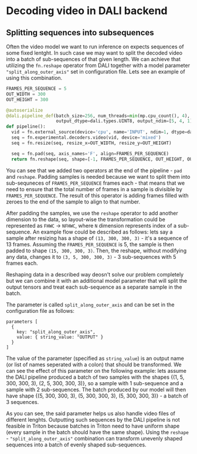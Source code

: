 # Decoding video in DALI backend

## Splitting sequences into subsequences
Often the video model we want to run inference on expects sequences of some fixed lentght. In such case we may want to split the decoded video
into a batch of sub-sequences of that given length. We can achieve that utilizing the `fn.reshape` operator from DALI together with a model parameter
`"split_along_outer_axis"` set in configuration file. Lets see an example of using this combination.

```python
FRAMES_PER_SEQUENCE = 5
OUT_WIDTH = 300
OUT_HEIGHT = 300

@autoserialize
@dali.pipeline_def(batch_size=256, num_threads=min(mp.cpu_count(), 4), device_id=0,
                   output_dtype=dali.types.UINT8, output_ndim=[5, 4, 1])
def pipeline():
  vid = fn.external_source(device='cpu', name='INPUT', ndim=1, dtype=dali.types.UINT8)
  seq = fn.experimental.decoders.video(vid, device='mixed')
  seq = fn.resize(seq, resize_x=OUT_WIDTH, resize_y=OUT_HEIGHT)

  seq = fn.pad(seq, axis_names='F', align=FRAMES_PER_SEQUENCE)
  return fn.reshape(seq, shape=[-1, FRAMES_PER_SEQUENCE, OUT_HEIGHT, OUT_WIDTH, 3], name='OUTPUT')
```
You can see that we added two operators at the end of the pipeline - `pad` and `reshape`. Padding samples is needed because we want to split them into sub-sequneces of `FRAMES_PER_SEQUENCE` frames each - that means that we need to ensure that the total number of frames in a sample is divisible by `FRAMES_PER_SEQUENCE`. The result of this operator is adding frames filled with zeroes to the end of the sample to align to that number.

After padding the samples, we use the `reshape` operator to add another dimension to the data, so layout-wise the transformation could be represented as `FHWC` -> `NFHWC`, where `N` dimension represents index of a sub-sequence. An example flow could be described as follows: lets say a sample after resizing has a shape of `(13, 300, 300, 3)` - it's a sequence of 13 frames. Assuming the `FRAMES_PER_SEQUENCE` is 5, the sample is then padded to shape `(15, 300, 300, 3)`. Then, the reshape, without modifying any data, changes it to `(3, 5, 300, 300, 3)` - 3 sub-sequences with 5 frames each.

Reshaping data in a described way deosn't solve our problem completely but we can combine it with an additional model parameter that will split the output tensors and treat each sub-sequence as a separate sample in the batch.

The parameter is called `split_along_outer_axis` and can be set in the configuration file as follows:

```pbtxt
parameters [
  {
    key: "split_along_outer_axis",
    value: { string_value: "OUTPUT" }
  }
]
```
The value of the parameter (specified as `string_value`) is an output name (or list of names seperated with a colon) that should be transformed. We can see the effect of this parameter on the following example: lets assume the DALI pipeline produced a batch of two samples with the shapes {(1, 5, 300, 300, 3), (2, 5, 300, 300, 3)}, so a sample with 1 sub-sequence and a sample with 2 sub-sequences. The batch produced by our model will then have shape {(5, 300, 300, 3), (5, 300, 300, 3), (5, 300, 300, 3)} - a batch of 3 sequences.

As you can see, the said parameter helps us also handle video files of different lenghts. Outputting such sequences by the DALI pipeline is not feasible in Triton because batches in Triton need to have uniform shape (every sample in the batch should have the same shape). Using the `reshape` - `"split_along_outer_axis"` combination can transform unevenly shaped sequences into a batch of evenly shaped sub-sequences.
